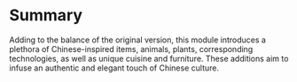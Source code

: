 # Summary

Adding to the balance of the original version, this module introduces a plethora of Chinese-inspired items, animals, plants, corresponding technologies, as well as unique cuisine and furniture. These additions aim to infuse an authentic and elegant touch of Chinese culture.
